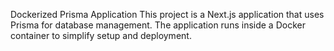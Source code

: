 Dockerized Prisma Application
This project is a Next.js application that uses Prisma for database management. The application runs inside a Docker container to simplify setup and deployment.